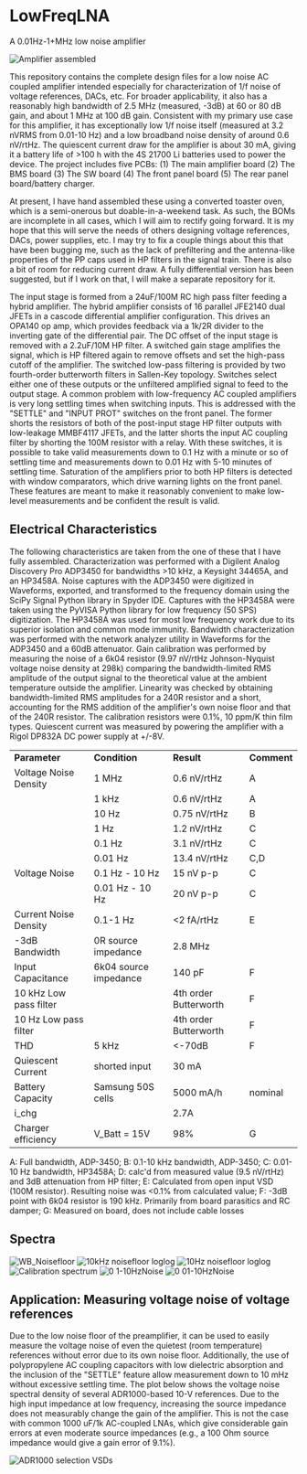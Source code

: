 # LowFreqLNA
A 0.01Hz-1+MHz low noise amplifier

![Amplifier assembled](https://github.com/curtisseizert/LowFreqLNA/assets/22351001/5cb4d507-83ab-44a3-b9a8-da4d0036aa29)


This repository contains the complete design files for a low noise AC coupled amplifier intended especially for characterization of 1/f noise of voltage references, DACs, etc. For broader applicability, it also has a reasonably high bandwidth of 2.5 MHz (measured, -3dB) at 60 or 80 dB gain, and about 1 MHz at 100 dB gain. Consistent with my primary use case for this amplifier, it has exceptionally low 1/f noise itself (measured at 3.2 nVRMS from 0.01-10 Hz) and a low broadband noise density of around 0.6 nV/rtHz. The quiescent current draw for the amplifier is about 30 mA, giving it a battery life of >100 h with the 4S 21700 Li batteries used to power the device. The project includes five PCBs:
(1) The main amplifier board
(2) The BMS board
(3) The SW board
(4) The front panel board
(5) The rear panel board/battery charger.

At present, I have hand assembled these using a converted toaster oven, which is a semi-onerous but doable-in-a-weekend task. As such, the BOMs are incomplete in all cases, which I will aim to rectify going forward. It is my hope that this will serve the needs of others designing voltage references, DACs, power supplies, etc. I may try to fix a couple things about this that have been bugging me, such as the lack of prefiltering and the antenna-like properties of the PP caps used in HP filters in the signal train. There is also a bit of room for reducing current draw. A fully differential version has been suggested, but if I work on that, I will make a separate repository for it.

The input stage is formed from a 24uF/100M RC high pass filter feeding a hybrid amplifier. The hybrid amplifier consists of 16 parallel JFE2140 dual JFETs in a cascode differential amplifier configuration. This drives an OPA140 op amp, which provides feedback via a 1k/2R divider to the inverting gate of the differential pair. The DC offset of the input stage is removed with a 2.2uF/10M HP filter. A switched gain stage amplifies the signal, which is HP filtered again to remove offsets and set the high-pass cutoff of the amplifier. The switched low-pass filtering is provided by two fourth-order butterworth filters in Sallen-Key topology. Switches select either one of these outputs or the unfiltered amplified signal to feed to the output stage. A common problem with low-frequency AC coupled amplifiers is very long settling times when switching inputs. This is addressed with the "SETTLE" and "INPUT PROT" switches on the front panel. The former shorts the resistors of both of the post-input stage HP filter outputs with low-leakage MMBF4117 JFETs, and the latter shorts the input AC coupling filter by shorting the 100M resistor with a relay. With these switches, it is possible to take valid measurements down to 0.1 Hz with a minute or so of settling time and measurements down to 0.01 Hz with 5-10 minutes of settling time. Saturation of the amplifiers prior to both HP filters is detected with window comparators, which drive warning lights on the front panel. These features are meant to make it reasonably convenient to make low-level measurements and be confident the result is valid.

Electrical Characteristics
--------------------------

The following characteristics are taken from the one of these that I have fully assembled. Characterization was performed with a Digilent Analog Discovery Pro ADP3450 for bandwidths >10 kHz, a Keysight 34465A, and an HP3458A. Noise captures with the ADP3450 were digitized in Waveforms, exported, and transformed to the frequency domain using the SciPy Signal Python library in Spyder IDE. Captures with the HP3458A were taken using the PyVISA Python library for low frequency (50 SPS) digitization. The HP3458A was used for most low frequency work due to its superior isolation and common mode immunity. Bandwidth characterization was performed with the network analyzer utility in Waveforms for the ADP3450 and a 60dB attenuator. Gain calibration was performed by measuring the noise of a 6k04 resistor (9.97 nV/rtHz Johnson-Nyquist voltage noise density at 298k) comparing the bandwidth-limited RMS amplitude of the output signal to the theoretical value at the ambient temperature outside the amplifier. Linearity was checked by obtaining bandwidth-limited RMS amplitudes for a 240R resistor and a short, accounting for the RMS addition of the amplifier's own noise floor and that of the 240R resistor. The calibration resistors were 0.1%, 10 ppm/K thin film types. Quiescent current was measured by powering the amplifier with a Rigol DP832A DC power supply at +/-8V.

<table>
  <tr><td><b>Parameter</td><td><b>Condition</td><td><b>Result</td><td><b>Comment</td></tr>
  <tr><td>Voltage Noise Density</td><td>1 MHz</td><td>0.6 nV/rtHz</td><td>A</td></tr>
  <tr><td> </td><td>1 kHz</td><td>0.6 nV/rtHz</td><td>A</td></tr>
  <tr><td> </td><td>10 Hz</td><td>0.75 nV/rtHz</td><td>B</td></tr>
  <tr><td> </td><td>1 Hz</td><td>1.2 nV/rtHz</td><td>C</td></tr>
  <tr><td> </td><td>0.1 Hz</td><td>3.1 nV/rtHz</td><td>C</td></tr>
  <tr><td> </td><td>0.01 Hz</td><td>13.4 nV/rtHz</td><td>C,D</td></tr>
  <tr><td>Voltage Noise</td><td>0.1 Hz - 10 Hz</td><td>15 nV p-p</td><td>C</td></tr>
  <tr><td></td><td>0.01 Hz - 10 Hz</td><td>20 nV p-p</td><td>C</td></tr>
  <tr><td>Current Noise Density</td><td>0.1-1 Hz</td><td><2 fA/rtHz</td><td>E</td></tr>
  <tr><td>-3dB Bandwidth</td><td>0R source impedance</td><td>2.8 MHz</td><td></td></tr>
  <tr><td>Input Capacitance</td><td>6k04 source impedance</td><td>140 pF</td><td>F</td></tr>
  <tr><td>10 kHz Low pass filter</td><td></td><td>4th order Butterworth</td><td>F</td></tr>
  <tr><td>10 Hz Low pass filter</td><td></td><td>4th order Butterworth</td><td>F</td></tr>
  <tr><td>THD</td><td>5 kHz</td><td><-70dB</td><td>F</td></tr>
  <tr><td>Quiescent Current</td><td>shorted input</td><td>30 mA</td><td></td></tr>
  <tr><td>Battery Capacity</td><td>Samsung 50S cells</td><td>5000 mA/h</td><td>nominal</td></tr>
  <tr><td>i_chg</td><td></td><td>2.7A</td><td></td></tr>
  <tr><td>Charger efficiency</td><td>V_Batt = 15V</td><td>98%</td><td>G</td></tr>
</table>

A: Full bandwidth, ADP-3450; B: 0.1-10 kHz bandwidth, ADP-3450; C: 0.01-10 Hz bandwidth, HP3458A; D: calc'd from measured value (9.5 nV/rtHz) and 3dB attenuation from HP filter; E: Calculated from open input VSD (100M resistor). Resulting noise was <0.1% from calculated value; F: -3dB point with 6k04 resistor is 190 kHz. Primarily from board parasitics and RC damper; G: Measured on board, does not include cable losses

Spectra
-------

![WB_Noisefloor](https://github.com/curtisseizert/LowFreqLNA/assets/22351001/6304908f-1c2c-4e94-bb2f-d1c79696a5cc)
![10kHz noisefloor loglog](https://github.com/curtisseizert/LowFreqLNA/assets/22351001/e9fd5cee-e98b-4792-a22c-dabd757939f8)
![10Hz noisefloor loglog](https://github.com/curtisseizert/LowFreqLNA/assets/22351001/554053f5-d099-43b1-b52d-b93f1d3d05b2)
![Calibration spectrum](https://github.com/curtisseizert/LowFreqLNA/assets/22351001/3797b6e6-a104-45f1-ae12-9feeeed68480)
![0 1-10HzNoise](https://github.com/curtisseizert/LowFreqLNA/assets/22351001/5cd0d9fb-89c3-40e6-9c49-0ae6daa91421)
![0 01-10HzNoise](https://github.com/curtisseizert/LowFreqLNA/assets/22351001/eedb229e-2893-4a41-8cd9-a697555fcee9)



Application: Measuring voltage noise of voltage references
----------------------------------------------------------
Due to the low noise floor of the preamplifier, it can be used to easily measure the voltage noise of even the quietest (room temperature) references without error due to its own noise floor. Additionally, the use of polypropylene AC coupling capacitors with low dielectric absorption and the inclusion of the "SETTLE" feature allow measurement down to 10 mHz without excessive settling time. The plot below shows the voltage noise spectral density of several ADR1000-based 10-V references. Due to the high input impedance at low frequency, increasing the source impedance does not measurably change the gain of the amplifier. This is not the case with common 1000 uF/1k AC-coupled LNAs, which give considerable gain errors at even moderate source impedances (e.g., a 100 Ohm source impedance would give a gain error of 9.1%).

![ADR1000 selection VSDs](https://github.com/curtisseizert/LowFreqLNA/assets/22351001/cc7fbcfa-f066-428e-9f77-fbd01bc140b9)




